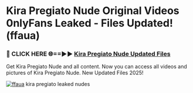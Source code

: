 # Kira Pregiato Nude Original Videos 0nlyFans Leaked - Files Updated! (ffaua)

<h3>🔴 CLICK HERE 🌐==►► <a href="https://tinyurl.com/yrmya6cz" rel="nofollow">Kira Pregiato Nude Updated Files</a></h3>

Get Kira Pregiato Nude and all content. Now you can access all videos and pictures of Kira Pregiato Nude. New Updated Files 2025!

[![ffaua](https://i.imgur.com/FMdXYCs.gif)](https://tinyurl.com/yrmya6cz)
kira pregiato leaked nudes